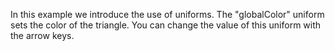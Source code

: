 In this example we introduce the use of uniforms. The "globalColor" uniform sets the color of the triangle. You can change the value of this uniform with the arrow keys.
